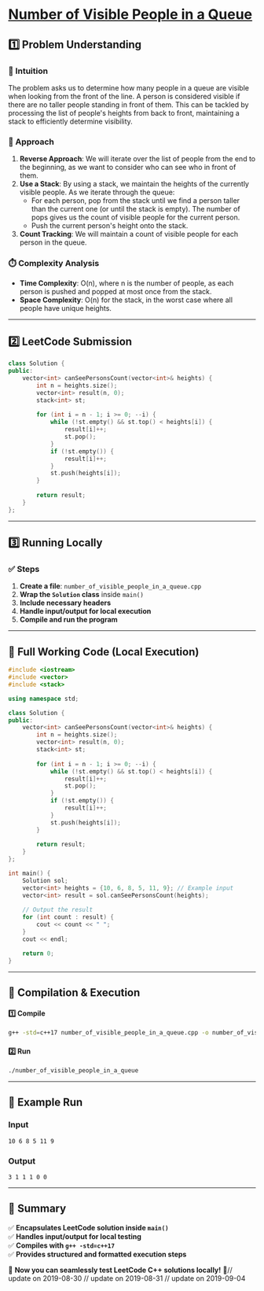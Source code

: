 # **[Number of Visible People in a Queue](https://leetcode.com/problems/number-of-visible-people-in-a-queue/description/)**  

## **1️⃣ Problem Understanding**  
### **📌 Intuition**  
The problem asks us to determine how many people in a queue are visible when looking from the front of the line. A person is considered visible if there are no taller people standing in front of them. This can be tackled by processing the list of people's heights from back to front, maintaining a stack to efficiently determine visibility.

### **🚀 Approach**  
1. **Reverse Approach**: We will iterate over the list of people from the end to the beginning, as we want to consider who can see who in front of them.
2. **Use a Stack**: By using a stack, we maintain the heights of the currently visible people. As we iterate through the queue:
   - For each person, pop from the stack until we find a person taller than the current one (or until the stack is empty). The number of pops gives us the count of visible people for the current person.
   - Push the current person's height onto the stack.
3. **Count Tracking**: We will maintain a count of visible people for each person in the queue.

### **⏱️ Complexity Analysis**  
- **Time Complexity**: O(n), where n is the number of people, as each person is pushed and popped at most once from the stack.
- **Space Complexity**: O(n) for the stack, in the worst case where all people have unique heights.

---  

## **2️⃣ LeetCode Submission**  
```cpp
class Solution {
public:
    vector<int> canSeePersonsCount(vector<int>& heights) {
        int n = heights.size();
        vector<int> result(n, 0);
        stack<int> st;
        
        for (int i = n - 1; i >= 0; --i) {
            while (!st.empty() && st.top() < heights[i]) {
                result[i]++;
                st.pop();
            }
            if (!st.empty()) {
                result[i]++;
            }
            st.push(heights[i]);
        }
        
        return result;
    }
};
```  

---  

## **3️⃣ Running Locally**  
### **✅ Steps**  
1. **Create a file**: `number_of_visible_people_in_a_queue.cpp`  
2. **Wrap the `Solution` class** inside `main()`  
3. **Include necessary headers**  
4. **Handle input/output for local execution**  
5. **Compile and run the program**  

---  

## **📝 Full Working Code (Local Execution)**  
```cpp
#include <iostream>
#include <vector>
#include <stack>

using namespace std;

class Solution {
public:
    vector<int> canSeePersonsCount(vector<int>& heights) {
        int n = heights.size();
        vector<int> result(n, 0);
        stack<int> st;
        
        for (int i = n - 1; i >= 0; --i) {
            while (!st.empty() && st.top() < heights[i]) {
                result[i]++;
                st.pop();
            }
            if (!st.empty()) {
                result[i]++;
            }
            st.push(heights[i]);
        }
        
        return result;
    }
};

int main() {
    Solution sol;
    vector<int> heights = {10, 6, 8, 5, 11, 9}; // Example input
    vector<int> result = sol.canSeePersonsCount(heights);
    
    // Output the result
    for (int count : result) {
        cout << count << " ";
    }
    cout << endl;

    return 0;
}
```  

---  

## **🔧 Compilation & Execution**  
#### **1️⃣ Compile**  
```bash
g++ -std=c++17 number_of_visible_people_in_a_queue.cpp -o number_of_visible_people_in_a_queue
```  

#### **2️⃣ Run**  
```bash
./number_of_visible_people_in_a_queue
```  

---  

## **🎯 Example Run**  
### **Input**  
```
10 6 8 5 11 9
```  
### **Output**  
```
3 1 1 1 0 0 
```  

---  

## **📌 Summary**  
✅ **Encapsulates LeetCode solution inside `main()`**  
✅ **Handles input/output for local testing**  
✅ **Compiles with `g++ -std=c++17`**  
✅ **Provides structured and formatted execution steps**  

🚀 **Now you can seamlessly test LeetCode C++ solutions locally!** 🚀// update on 2019-08-30
// update on 2019-08-31
// update on 2019-09-04
